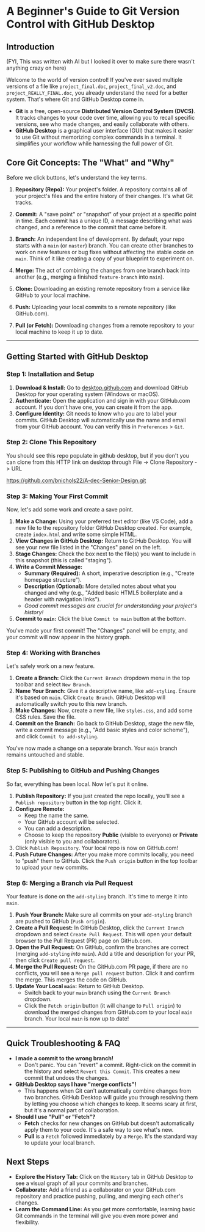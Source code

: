 # A Beginner's Guide to Git Version Control with GitHub Desktop

## Introduction

(FYI, This was written with AI but I looked it over to make sure there wasn't anything crazy on here)

Welcome to the world of version control! If you've ever saved multiple versions of a file like `project_final.doc`, `project_final_v2.doc`, and `project_REALLY_FINAL.doc`, you already understand the need for a better system. That's where Git and GitHub Desktop come in.

*   **Git** is a free, open-source **Distributed Version Control System (DVCS)**. It tracks changes to your code over time, allowing you to recall specific versions, see who made changes, and easily collaborate with others.
*   **GitHub Desktop** is a graphical user interface (GUI) that makes it easier to use Git without memorizing complex commands in a terminal. It simplifies your workflow while harnessing the full power of Git.

## Core Git Concepts: The "What" and "Why"

Before we click buttons, let's understand the key terms.

1.  **Repository (Repo):** Your project's folder. A repository contains all of your project's files and the entire history of their changes. It's what Git tracks.

2.  **Commit:** A "save point" or "snapshot" of your project at a specific point in time. Each commit has a unique ID, a message describing what was changed, and a reference to the commit that came before it.

3.  **Branch:** An independent line of development. By default, your repo starts with a `main` (or `master`) branch. You can create other branches to work on new features or bug fixes without affecting the stable code on `main`. Think of it like creating a copy of your blueprint to experiment on.

4.  **Merge:** The act of combining the changes from one branch back into another (e.g., merging a finished `feature-branch` into `main`).

5.  **Clone:** Downloading an existing remote repository from a service like GitHub to your local machine.

6.  **Push:** Uploading your local commits to a remote repository (like GitHub.com).

7.  **Pull (or Fetch):** Downloading changes from a remote repository to your local machine to keep it up to date.

---

## Getting Started with GitHub Desktop

### Step 1: Installation and Setup

1.  **Download & Install:** Go to [desktop.github.com](https://desktop.github.com/) and download GitHub Desktop for your operating system (Windows or macOS).
2.  **Authenticate:** Open the application and sign in with your GitHub.com account. If you don't have one, you can create it from the app.
3.  **Configure Identity:** Git needs to know who you are to label your commits. GitHub Desktop will automatically use the name and email from your GitHub account. You can verify this in `Preferences` > `Git`.

### Step 2: Clone This Repository

You should see this repo populate in github desktop, but if you don't you can clone from this HTTP link on desktop through File -> Clone Repository -> URL

https://github.com/bnichols22/A-dec-Senior-Design.git

### Step 3: Making Your First Commit

Now, let's add some work and create a save point.

1.  **Make a Change:** Using your preferred text editor (like VS Code), add a new file to the repository folder GitHub Desktop created. For example, create `index.html` and write some simple HTML.
2.  **View Changes in GitHub Desktop:** Return to GitHub Desktop. You will see your new file listed in the "Changes" panel on the left.
3.  **Stage Changes:** Check the box next to the file(s) you want to include in this snapshot (this is called "staging").
4.  **Write a Commit Message:**
    *   **Summary (Required):** A short, imperative description (e.g., "Create homepage structure").
    *   **Description (Optional):** More detailed notes about what you changed and why (e.g., "Added basic HTML5 boilerplate and a header with navigation links").
    *   *Good commit messages are crucial for understanding your project's history!*
5.  **Commit to `main`:** Click the blue `Commit to main` button at the bottom.

You've made your first commit! The "Changes" panel will be empty, and your commit will now appear in the history graph.

### Step 4: Working with Branches

Let's safely work on a new feature.

1.  **Create a Branch:** Click the `Current Branch` dropdown menu in the top toolbar and select `New Branch`.
2.  **Name Your Branch:** Give it a descriptive name, like `add-styling`. Ensure it's based on `main`. Click `Create Branch`. GitHub Desktop will automatically switch you to this new branch.
3.  **Make Changes:** Now, create a new file, like `styles.css`, and add some CSS rules. Save the file.
4.  **Commit on the Branch:** Go back to GitHub Desktop, stage the new file, write a commit message (e.g., "Add basic styles and color scheme"), and click `Commit to add-styling`.

You've now made a change on a separate branch. Your `main` branch remains untouched and stable.

### Step 5: Publishing to GitHub and Pushing Changes

So far, everything has been local. Now let's put it online.

1.  **Publish Repository:** If you just created the repo locally, you'll see a `Publish repository` button in the top right. Click it.
2.  **Configure Remote:**
    *   Keep the name the same.
    *   Your GitHub account will be selected.
    *   You can add a description.
    *   Choose to keep the repository **Public** (visible to everyone) or **Private** (only visible to you and collaborators).
3.  Click `Publish Repository`. Your local repo is now on GitHub.com!
4.  **Push Future Changes:** After you make more commits locally, you need to "push" them to GitHub. Click the `Push origin` button in the top toolbar to upload your new commits.

### Step 6: Merging a Branch via Pull Request

Your feature is done on the `add-styling` branch. It's time to merge it into `main`.

1.  **Push Your Branch:** Make sure all commits on your `add-styling` branch are pushed to GitHub (`Push origin`).
2.  **Create a Pull Request:** In GitHub Desktop, click the `Current Branch` dropdown and select `Create Pull Request`. This will open your default browser to the Pull Request (PR) page on GitHub.com.
3.  **Open the Pull Request:** On GitHub, confirm the branches are correct (merging `add-styling` *into* `main`). Add a title and description for your PR, then click `Create pull request`.
4.  **Merge the Pull Request:** On the GitHub.com PR page, if there are no conflicts, you will see a `Merge pull request` button. Click it and confirm the merge. This merges the code on GitHub.
5.  **Update Your Local `main`:** Return to GitHub Desktop.
    *   Switch back to your `main` branch using the `Current Branch` dropdown.
    *   Click the `Fetch origin` button (it will change to `Pull origin`) to download the merged changes from GitHub.com to your local `main` branch. Your local `main` is now up to date!

---

## Quick Troubleshooting & FAQ

*   **I made a commit to the wrong branch!**
    *   Don't panic. You can "revert" a commit. Right-click on the commit in the history and select `Revert this Commit`. This creates a new commit that undoes the changes.
*   **GitHub Desktop says I have "merge conflicts"!**
    *   This happens when Git can't automatically combine changes from two branches. GitHub Desktop will guide you through resolving them by letting you choose which changes to keep. It seems scary at first, but it's a normal part of collaboration.
*   **Should I use "Pull" or "Fetch"?**
    *   **Fetch** checks for new changes on GitHub but doesn't automatically apply them to your code. It's a safe way to see what's new.
    *   **Pull** is a `Fetch` followed immediately by a `Merge`. It's the standard way to update your local branch.

## Next Steps

*   **Explore the History Tab:** Click on the `History` tab in GitHub Desktop to see a visual graph of all your commits and branches.
*   **Collaborate:** Add a friend as a collaborator on your GitHub.com repository and practice pushing, pulling, and merging each other's changes.
*   **Learn the Command Line:** As you get more comfortable, learning basic Git commands in the terminal will give you even more power and flexibility.